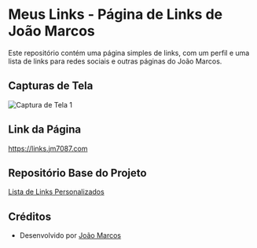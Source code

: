 # Meus Links - Página de Links de João Marcos

Este repositório contém uma página simples de links, com um perfil e uma lista de links para redes sociais e outras páginas do João Marcos.

## Capturas de Tela

![Captura de Tela 1](https://blogger.googleusercontent.com/img/a/AVvXsEj7iBRegM-FeAwHfomL7DLGnNOA3GiefcJ_La4ExK96ozzypZnKYD7rKa4s8pTBJHT3uXdC_Fx_7MFYWU2s7xxi0St5T3aTAtK__SMiNuG-cf7B-NNfu3W7s6AN8g545bTBXybZK6WQHNSqh28Z0PQP-E5UrnGkpRhrg-Gb_81JdB31nekSE6BzSo8rCwY)


## Link da Página

https://links.jm7087.com

## Repositório Base do Projeto

[Lista de Links Personalizados](https://github.com/JM7087/lista-de-links-personalizado/)

## Créditos

- Desenvolvido por [João Marcos](https://grupo.jm7087.com)
